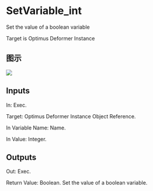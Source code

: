 # SetVariable_int

Set the value of a boolean variable

Target is Optimus Deformer Instance

## 图示

![]($-20221218-18322195.png)

## Inputs

In: Exec.

Target: Optimus Deformer Instance Object Reference.

In Variable Name: Name.

In Value: Integer.  

## Outputs

Out: Exec.

Return Value: Boolean. Set the value of a boolean variable.

